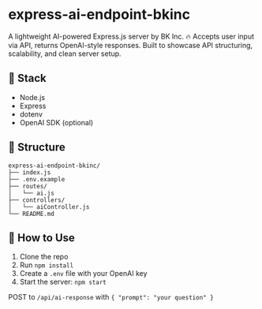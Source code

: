 # express-ai-endpoint-bkinc

A lightweight AI-powered Express.js server by BK Inc. 🔥
Accepts user input via API, returns OpenAI-style responses.
Built to showcase API structuring, scalability, and clean server setup.

## 🔧 Stack
- Node.js
- Express
- dotenv
- OpenAI SDK (optional)

## 📁 Structure
```
express-ai-endpoint-bkinc/
├── index.js
├── .env.example
├── routes/
│   └── ai.js
├── controllers/
│   └── aiController.js
└── README.md
```

## 🚀 How to Use
1. Clone the repo
2. Run `npm install`
3. Create a `.env` file with your OpenAI key
4. Start the server: `npm start`

POST to `/api/ai-response` with `{ "prompt": "your question" }`
